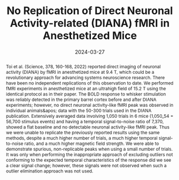 ---
title: "No Replication of Direct Neuronal Activity-related (DIANA) fMRI in Anesthetized Mice"
date: 2024-03-27
authors_string: Sang-Han Choi, Geun Im, Sangcheon Choi, Xin Yu, Peter Bandettini, Ravi Menon, Seong-Gi Kim
authors:
   - Sang-Han Choi
   - Geun Im
   - Sangcheon Choi
   - Xin Yu
   - Peter Bandettini
   - Ravi Menon
   - Seong-Gi Kim
author_ids:
   - peter_bandettini
journal: 'Science Advances'
volume: 10
issue: 13
pages: 
book_title: ''
publisher: ''
abstract: 'Toi et al. (Science, 378, 160-168, 2022) reported direct imaging of neuronal activity (DIANA) by fMRI in anesthetized mice at 9.4 T, which could be a revolutionary approach for advancing systems neuroscience research. There have been no independent replications of this observation to date. We performed fMRI experiments in anesthetized mice at an ultrahigh field of 15.2 T using the identical protocol as in their paper. The BOLD response to whisker stimulation was reliably detected in the primary barrel cortex before and after DIANA experiments; however, no direct neuronal activity-like fMRI peak was observed in individual animals&amp;apos; data with the 50-300 trials used in the DIANA publication. Extensively averaged data involving 1,050 trials in 6 mice (1,050_54 = 56,700 stimulus events) and having a temporal signal-to-noise ratio of 7,370, showed a flat baseline and no detectable neuronal activity-like fMRI peak. Thus we were unable to replicate the previously reported results using the same methods, despite a much higher number of trials, a much higher temporal signal-to-noise ratio, and a much higher magnetic field strength. We were able to demonstrate spurious, non-replicable peaks when using a small number of trials. It was only when performing the inappropriate approach of excluding outliers not conforming to the expected temporal characteristics of the response did we see a clear signal change; however, these signals were not observed when such a outlier elimination approach was not used.'
project_id: 
paper_url: https://www.science.org/doi/10.1126/sciadv.adl0999
doi: 10.1126/sciadv.adl0999
data_loc: ''
code_loc: ''
file: '/assets/publications/'
file_name: ''
type: journal_article
pub_str: ' (2024) Science Advances 10(13)'
layout: publication 
---